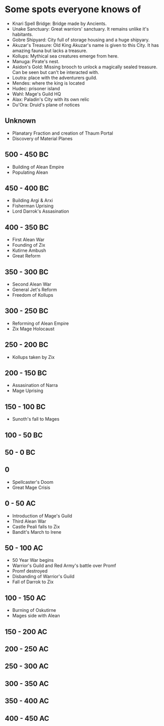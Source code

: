 # Some spots everyone knows of

- Knari Spell Bridge: Bridge made by Ancients.
- Unake Sanctuary: Great warriors' sanctuary. It remains unlike it's habitants.
- Gobre Shipyard: City full of storage housing and a huge shipyary.
- Akuzar's Treasure: Old King Akuzar's name is given to this City. It has amazing fauna but lacks a treasure.
- Kollups: Mythical sea creatures emerge from here.
- Manuga: Pirate's nest.
- Asidon's Gold: Missing brooch to unlock a magically sealed treasure. Can be seen but can't be interacted with.
- Loutra: place with the adventurers guild.
- Mendes: where the king is located
- Hudec: prisoner island
- Wahl: Mage's Guild HQ
- Alax: Paladin's City with its own relic
- Du'Ora: Druid's plane of notices

## Unknown

- Planatary Fraction and creation of Thaum Portal
- Discovery of Material Planes

## 500 - 450 BC

- Building of Alean Empire
- Populating Alean

## 450 - 400 BC

- Building Argi & Arxi
- Fisherman Uprising
- Lord Darrok's Assasination

## 400 - 350 BC

- First Alean War
- Founding of Zix
- Kutirne Ambush
- Great Reform

## 350 - 300 BC

- Second Alean War
- General Jet's Reform
- Freedom of Kollups

## 300 - 250 BC

- Reforming of Alean Empire
- Zix Mage Holocaust

## 250 - 200 BC

- Kollups taken by Zix

## 200 - 150 BC

- Assasination of Narra
- Mage Uprising

## 150 - 100 BC

- Sunoth's fall to Mages

## 100 - 50 BC

## 50 - 0 BC

## 0

- Spellcaster's Doom
- Great Mage Crisis

## 0 - 50 AC

- Introduction of Mage's Guild
- Third Alean War
- Castle Peali falls to Zix
- Bandit's March to Irene

## 50 - 100 AC

- 50 Year War begins
- Warrior's Guild and Red Army's battle over Promf
- Promf destroyed
- Disbanding of Warrior's Guild
- Fall of Darrok to Zix

## 100 - 150 AC

- Burning of Oskutirne
- Mages side with Alean

## 150 - 200 AC

## 200 - 250 AC

## 250 - 300 AC

## 300 - 350 AC

## 350 - 400 AC

## 400 - 450 AC


